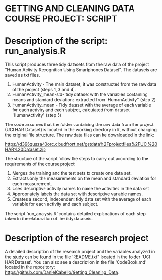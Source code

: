 GETTING AND CLEANING DATA COURSE PROJECT: SCRIPT
=====================

# Description of the script: run_analysis.R

This script produces three tidy datasets from the raw data of the project "Human Activity Recognition Using Smartphones Dataset".  The datasets are saved as txt files.

1. HumanActivity - The main dataset, it was constructed from the raw data of the project (steps 1, 3 and 4).
2. HumanActivity_mean-std- tidy dataset with the variables containing means and standard deviations extracted from 'HumanActivity" (step 2)
3. HumanActivity_mean - Tidy dataset with the average of each variable for each activity and each subject, calculated from dataset 'HumanActivity" (step 5)

 The code assumes that the folder containing the raw data from the project (UCI HAR Dataset) is located in the working directory in R, without changing the original file structure. The raw data files can be downloaded in the link:

https://d396qusza40orc.cloudfront.net/getdata%2Fprojectfiles%2FUCI%20HAR%20Dataset.zip 

The structure of the script follow the steps to carry out according to the requirements of the course project:

1. Merges the training and the test sets to create one data set.
2. Extracts only the measurements on the mean and standard deviation for each measurement. 
3. Uses descriptive activity names to name the activities in the data set
4. Appropriately labels the data set with descriptive variable names. 
5. Creates a second, independent tidy data set with the average of each variable for each activity and each subject. 


The script 'run_analysis.R' contains detailed explanations of each step taken in the elaboration of the tidy datasets.


# Description of the research project

A detailed description of the research project and the variables analyzed in the study can be found in the file 'README.txt" located in the folder 'UCI HAR Dataset'. You can also see a description in the file 'CodeBook.md' located in the repository: https://github.com/DanielCabello/Getting_Cleaning_Data.

 
